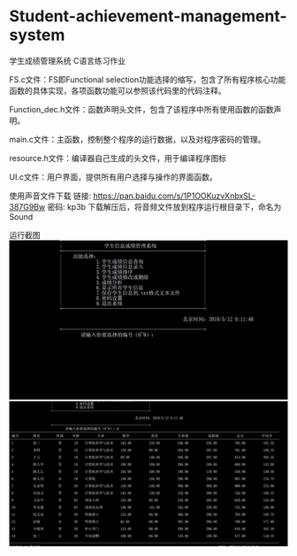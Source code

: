 # Student-achievement-management-system
学生成绩管理系统
C语言练习作业

FS.c文件：FS即Functional selection功能选择的缩写，包含了所有程序核心功能函数的具体实现，各项函数功能可以参照该代码里的代码注释。

Function_dec.h文件：函数声明头文件，包含了该程序中所有使用函数的函数声明。

main.c文件：主函数，控制整个程序的运行数据，以及对程序密码的管理。

resource.h文件：编译器自己生成的头文件，用于编译程序图标

UI.c文件：用户界面，提供所有用户选择与操作的界面函数。

使用声音文件下载
链接: https://pan.baidu.com/s/1P1OOKuzvXnbxSL-387G9Bw 密码: kp3b
下载解压后，将音频文件放到程序运行根目录下，命名为Sound



运行截图
<img src="https://github.com/PuZhiweizuishuai/AcmPractice/blob/master/StudentMessage/2.JPG" />
<img src="https://github.com/PuZhiweizuishuai/AcmPractice/blob/master/StudentMessage/3.JPG" />
